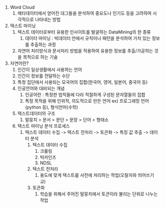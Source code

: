 1. Word Cloud
   1. 메타데이터에서 얻어진 대그들을 분석하여 중요도나 인기도 등을 고려하여 시각적으로 나타내는 방법
2. 텍스트 마이닝
   1. 텍스트 데이터로부터 유용한 인사이트를 발굴하는 DataMining의 한 종류
      1. 데이터 마이닝 : 빅데이터 안에서 규칙이나 패턴을 분석하여 가치 있는 정보를 추출하는 과정
   2. 자연어 처리방식과 문서처리 방법을 적용하여 유용한 정보를 추출/가공하는 것을 목적으로 하는 기술
3. 자연어란?
   1. 인간이 일상생활에서 사용하는 언어
   2. 인간이 정보를 전달하는 수단
   3. 특정 집단에서 사용되는 모국어의 집합(한국어, 영어, 일본어, 중국어 등)
   4. 인공언어와 대비되는 개념
      1. 인공어란 : 특정한 법칙들에 다라 적절하게 구성된 문자열들의 집합
      2. 특정 목적을 위해 인위적, 의도적으로 만든 언어 ex) 프로그래밍 언어(python 등), 형식언어(수학) 
   5. 텍스트데이터의 구조
      1. 말뭉치 > 문서 > 문단 > 문장 > 단어 > 형태소
   6. 텍스트 마이닝 분석 프로세스
      1. 텍스트 데이터 수집 -> 텍스트 전처리 -> 토큰화 -> 특징 값 추출 -> 데이터 분석
         1. 텍스트 데이터 수집 
            1. 크롤링
            2. 빅카인즈
            3. NDSL
         2. 텍스트 전처리
            1. 용도에 맞게 텍스트를 사전에 처리하는 작업(오탈자와 띄어쓰기 교)
         3. 토큰화
            1. 학습을 위해서 주어진 말뭉치에서 토큰이라 불리는 단위로 나누는 작업